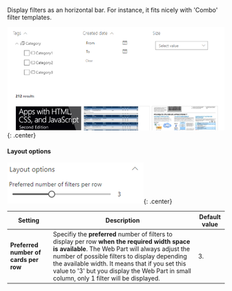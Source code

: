 Display filters as an horizontal bar. For instance, it fits nicely with 'Combo' filter templates.

!["Horizontal"](../../../assets/webparts/data_filters/layouts/horizontal_layout.png){: .center}

#### Layout options

!["Horizontal layout options"](../../../assets/webparts/data_filters/layouts/horizontal_options.png){: .center}

| Setting | Description | Default value 
| ------- |---------------- | ----------
| **Preferred number of cards per row** | Specifiy the **preferred** number of filters to display per row **when the required width space is available**. The Web Part will always adjust the number of possible filters to display depending the available width. It means that if you set this value to '3' but you display the Web Part in small column, only 1 filter will be displayed. | 3.
